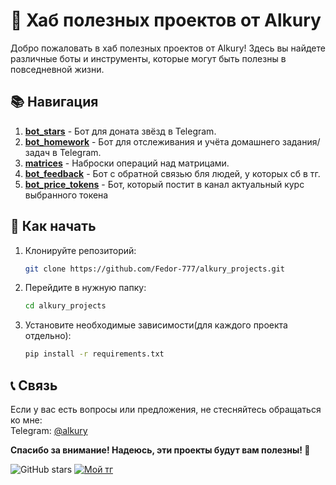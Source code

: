 # 🌟 Хаб полезных проектов от Alkury

Добро пожаловать в хаб полезных проектов от Alkury! Здесь вы найдете различные боты и инструменты, которые могут быть полезны в повседневной жизни.

## 📚 Навигация

1. **[bot_stars](https://github.com/Fedor-777/alkury_projects/tree/main/bot_stars)** - Бот для доната звёзд в Telegram.
2. **[bot_homework](https://github.com/Fedor-777/alkury_projects/tree/main/bot_homework)** - Бот для отслеживания и учёта домашнего задания/задач в Telegram.
3. **[matrices](https://github.com/Fedor-777/alkury_projects/tree/main/matrices)** - Наброски операций над матрицами.
4. **[bot_feedback](https://github.com/Fedor-777/alkury_projects/tree/main/bot_feedback)** - Бот с обратной связью бля людей, у которых сб в тг.
5. **[bot_price_tokens](https://github.com/Fedor-777/alkury_projects/tree/main/bot_privce_tokens)** - Бот, который постит в канал актуальный курс выбранного токена

## 📌 Как начать

1. Клонируйте репозиторий:
   ```bash
   git clone https://github.com/Fedor-777/alkury_projects.git
   ```
2. Перейдите в нужную папку:
   ```bash
   cd alkury_projects
   ```
3. Установите необходимые зависимости(для каждого проекта отдельно):
   ```bash
   pip install -r requirements.txt
   ```
## 📞 Связь
Если у вас есть вопросы или предложения, не стесняйтесь обращаться ко мне:<br>
Telegram: [@alkury](https://t.me/alkury)<br>

**Спасибо за внимание! Надеюсь, эти проекты будут вам полезны! 🚀**

![GitHub stars](https://img.shields.io/github/stars/Fedor-777/alkury_projects?style=social) [![Мой тг](https://img.shields.io/badge/Join%20us%20on%20Telegram-0088cc?style=flat&logo=telegram&logoColor=white)](https://t.me/alkury)
